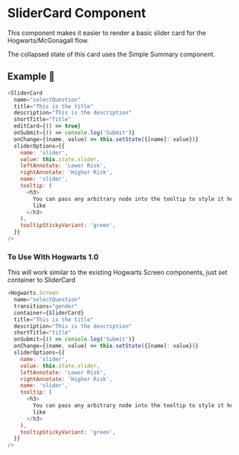 # SliderCard Component

This component makes it easier to render a basic slider card for the Hogwarts/McGonagall flow.

The collapsed state of this card uses the Simple Summary component.

## Example 🚀

```javascript
<SliderCard
  name="selectQuestion"
  title="This is the title"
  description="This is the description"
  shortTitle="Title"
  editCard={() => true}
  onSubmit={() => console.log('Submit')}
  onChange={(name, value) => this.setState({[name]: value})}
  sliderOptions={{
    name: 'slider',
    value: this.state.slider,
    leftAnnotate: 'Lower Risk',
    rightAnnotate: 'Higher Risk',
    name: 'slider',
    tooltip: (
      <h3>
        You can pass any arbitrary node into the tooltip to style it how you'd
        like
      </h3>
    ),
    tooltipStickyVariant: 'green',
  }}
/>
```

### To Use With Hogwarts 1.0

This will work similar to the existing Hogwarts Screen components, just set container to SliderCard

```javascript
<Hogwarts.Screen
  name="selectQuestion"
  transitions="gender"
  container={SliderCard}
  title="This is the title"
  description="This is the description"
  shortTitle="title"
  onSubmit={() => console.log('Submit')}
  onChange={(name, value) => this.setState({[name]: value})}
  sliderOptions={{
    name: 'slider',
    value: this.state.slider,
    leftAnnotate: 'Lower Risk',
    rightAnnotate: 'Higher Risk',
    name: 'slider',
    tooltip: (
      <h3>
        You can pass any arbitrary node into the tooltip to style it how you'd
        like
      </h3>
    ),
    tooltipStickyVariant: 'green',
  }}
/>
```
